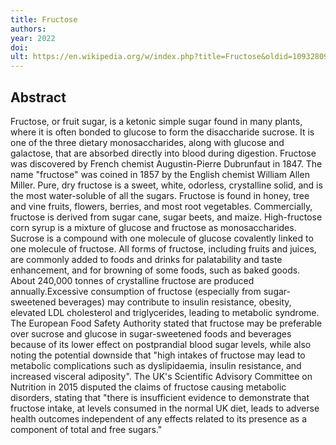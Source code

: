 ```yaml
---
title: Fructose
authors: 
year: 2022
doi: 
ult: https://en.wikipedia.org/w/index.php?title=Fructose&oldid=1093280958
---
```

## Abstract
Fructose, or fruit sugar, is a ketonic simple sugar found in many plants, where it is often bonded to glucose to form the disaccharide sucrose. It is one of the three dietary monosaccharides, along with glucose and galactose, that are absorbed directly into blood during digestion. Fructose was discovered by French chemist Augustin-Pierre Dubrunfaut in 1847. The name "fructose" was coined in 1857 by the English chemist William Allen Miller. Pure, dry fructose is a sweet, white, odorless, crystalline solid, and is the most water-soluble of all the sugars. Fructose is found in honey, tree and vine fruits, flowers, berries, and most root vegetables.
Commercially, fructose is derived from sugar cane, sugar beets, and maize. High-fructose corn syrup is a mixture of glucose and fructose as monosaccharides. Sucrose is a compound with one molecule of glucose covalently linked to one molecule of fructose. All forms of fructose, including fruits and juices, are commonly added to foods and drinks for palatability and taste enhancement, and for browning of some foods, such as baked goods. About 240,000 tonnes of crystalline fructose are produced annually.Excessive consumption of fructose (especially from sugar-sweetened beverages) may contribute to insulin resistance, obesity, elevated LDL cholesterol and triglycerides, leading to metabolic syndrome. The European Food Safety Authority stated that fructose may be preferable over sucrose and glucose in sugar-sweetened foods and beverages because of its lower effect on postprandial blood sugar levels, while also noting the potential downside that "high intakes of fructose may lead to metabolic complications such as dyslipidaemia, insulin resistance, and increased visceral adiposity". The UK's Scientific Advisory Committee on Nutrition in 2015 disputed the claims of fructose causing metabolic disorders, stating that "there is insufficient evidence to demonstrate that fructose intake, at levels consumed in the normal UK diet, leads to adverse health outcomes independent of any effects related to its presence as a component of total and free sugars."
